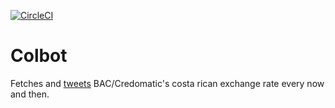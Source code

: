 [![CircleCI](https://circleci.com/gh/eat-veggies/colbot.svg?style=svg)](https://circleci.com/gh/eat-veggies/colbot)

# Colbot

Fetches and [tweets](https://twitter.com/stonks_machine) BAC/Credomatic's costa rican exchange rate every now and then.

